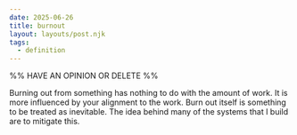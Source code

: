 ```yaml
---
date: 2025-06-26
title: burnout
layout: layouts/post.njk
tags:
  - definition
---
```

%%
HAVE AN OPINION OR DELETE
%%

Burning out from something has nothing to do with the amount of work. It is more influenced by your alignment to the work. Burn out itself is something to be treated as inevitable. The idea behind many of the systems that I build are to mitigate this.
